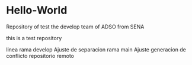 # Hello-World

Repository of test the develop team of ADSO from SENA

this is a test repository

linea rama develop
Ajuste de separacion rama main 
Ajuste generacion de conflicto repositorio remoto
